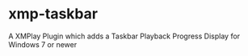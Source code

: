 # xmp-taskbar
A XMPlay Plugin which adds a Taskbar Playback Progress Display for Windows 7 or newer
